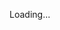 Loading...

<iframe id="cobalt-api-docs" style="position:absolute;top:64px;left:0;width:100%;height:calc(100% - 64px);border:0;"></iframe>

<script>
const iframe = document.getElementById("cobalt-api-docs")
const fragment = new URL(document.location).hash
iframe.src = `https://cobalt-public-api.netlify.app/v1/${fragment}`
</script>
